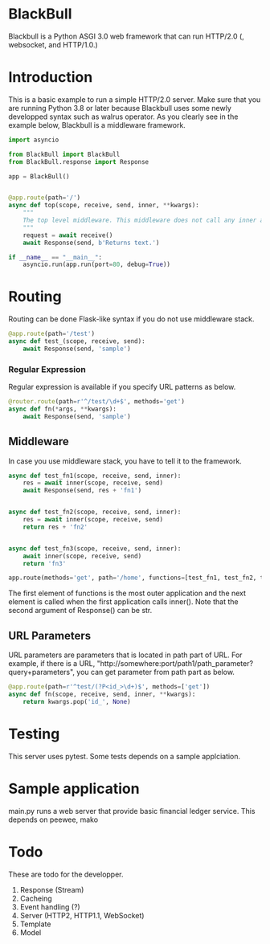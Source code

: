 # BlackBull

Blackbull is a Python ASGI 3.0 web framework that can run HTTP/2.0 (, websocket, and HTTP/1.0.)

# Introduction

This is a basic example to run a simple HTTP/2.0 server. Make sure that you are running Python 3.8 or later because Blackbull uses some newly developped syntax such as walrus operator. As you clearly see in the example below, Blackbull is a middleware framework.

```Python
import asyncio

from BlackBull import BlackBull
from BlackBull.response import Response

app = BlackBull()


@app.route(path='/')
async def top(scope, receive, send, inner, **kwargs):
    """
    The top level middleware. This middleware does not call any inner application.
    """
    request = await receive()
    await Response(send, b'Returns text.')

if __name__ == "__main__":
    asyncio.run(app.run(port=80, debug=True))
```

# Routing

Routing can be done Flask-like syntax if you do not use middleware stack.

```python
@app.route(path='/test')
async def test_(scope, receive, send):
    await Response(send, 'sample')
```

### Regular Expression

Regular expression is available if you specify URL patterns as below.

```Python
@router.route(path=r'^/test/\d+$', methods='get')
async def fn(*args, **kwargs):
    await Response(send, 'sample')
```


## Middleware

In case you use middleware stack, you have to tell it to the framework.

```python
async def test_fn1(scope, receive, send, inner):
    res = await inner(scope, receive, send)
    await Response(send, res + 'fn1')


async def test_fn2(scope, receive, send, inner):
    res = await inner(scope, receive, send)
    return res + 'fn2'


async def test_fn3(scope, receive, send, inner):
    await inner(scope, receive, send)
    return 'fn3'

app.route(methods='get', path='/home', functions=[test_fn1, test_fn2, test_fn3])
```

The first element of functions is the most outer application and the next element is called when the first application calls inner(). Note that the second argument of Response() can be str.

## URL Parameters

URL parameters are parameters that is located in path part of URL. For example, if there is a URL, "http://somewhere:port/path1/path_parameter?query+parameters", you can get parameter from path part as below.

```python
@app.route(path=r'^test/(?P<id_>\d+)$', methods=['get'])
async def fn(scope, receive, send, inner, **kwargs):
    return kwargs.pop('id_', None)
```

# Testing
This server uses pytest. Some tests depends on a sample applciation.

# Sample application

main.py runs a web server that provide basic financial ledger service. This depends on peewee, mako

# Todo

These are todo for the developper.

1. Response (Stream)
1. Cacheing
1. Event handling (?)
1. Server (HTTP2, HTTP1.1, WebSocket)
1. Template
1. Model
